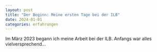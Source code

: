 ```yaml
---
layout: post
title: "Der Beginn: Meine ersten Tage bei der ILB"
date: 2024-01-01
categories: erfahrungen
---
```


Im März 2023 begann ich meine Arbeit bei der ILB. Anfangs war alles vielversprechend...

